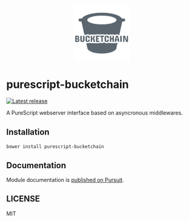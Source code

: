 <p align="center">
  <img src="logo.png?raw=true" alt="Bucketchain" width="150" />
</p>

# purescript-bucketchain

[![Latest release](http://img.shields.io/github/release/oreshinya/purescript-bucketchain.svg)](https://github.com/oreshinya/purescript-bucketchain/releases)

A PureScript webserver interface based on asyncronous middlewares.

## Installation

```
bower install purescript-bucketchain
```

## Documentation

Module documentation is [published on Pursuit](http://pursuit.purescript.org/packages/purescript-bucketchain).

## LICENSE

MIT
